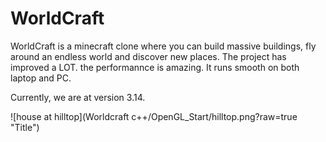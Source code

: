 # WorldCraft
WorldCraft is a minecraft clone where you can build massive buildings, fly around an endless world and discover new places.
The project has improved a LOT. the performannce is amazing. It runs smooth on both laptop and PC.

Currently, we are at version 3.14.

![house at hilltop](Worldcraft c++/OpenGL_Start/hilltop.png?raw=true "Title")
